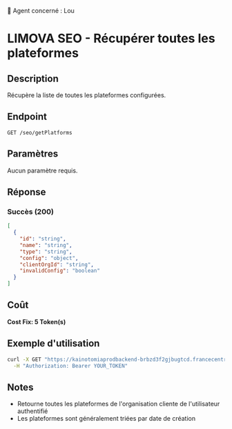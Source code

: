 🧠 Agent concerné : Lou
# LIMOVA SEO - Récupérer toutes les plateformes

## Description
Récupère la liste de toutes les plateformes configurées.

## Endpoint
```
GET /seo/getPlatforms
```

## Paramètres
Aucun paramètre requis.

## Réponse

### Succès (200)
```json
[
  {
    "id": "string",
    "name": "string",
    "type": "string",
    "config": "object",
    "clientOrgId": "string",
    "invalidConfig": "boolean"
  }
]
```

## Coût
**Cost Fix: 5 Token(s)**

## Exemple d'utilisation

```bash
curl -X GET "https://kainotomiaprodbackend-brbzd3f2gjbugtcd.francecentral-01.azurewebsites.net/seo/getPlatforms" \
  -H "Authorization: Bearer YOUR_TOKEN"
```

## Notes
- Retourne toutes les plateformes de l'organisation cliente de l'utilisateur authentifié
- Les plateformes sont généralement triées par date de création 